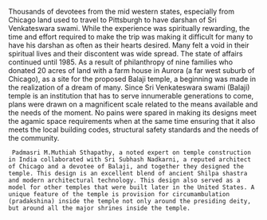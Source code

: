 Thousands of devotees from the mid western states, especially from Chicago land used to travel to Pittsburgh to have darshan of Sri Venkateswara swami. While the experience was spiritually rewarding, the time and effort required to make the trip was making it difficult for many to have his darshan as often as their hearts desired. Many felt a void in their spiritual lives and their discontent was wide spread. The state of affairs continued until 1985. As a result of philanthropy of nine families who donated 20 acres of land with a farm house in Aurora (a far west suburb of Chicago), as a site for the proposed Balaji temple, a beginning was made in the realization of a dream of many. Since Sri Venkateswara swami (Balaji) temple is an institution that has to serve innumerable generations to come, plans were drawn on a magnificent scale related to the means available and the needs of the moment. No pains were spared in making its designs meet the agamic space requirements when at the same time ensuring that it also meets the local building codes, structural safety standards and the needs of the community.

     Padmasri M.Muthiah Sthapathy, a noted expert on temple construction in India collaborated with Sri Subhash Nadkarni, a reputed architect of Chicago and a devotee of Balaji, and together they designed the temple. This design is an excellent blend of ancient Shilpa shastra and modern architectural technology. This design also served as a model for other temples that were built later in the United States. A unique feature of the temple is provision for circumambulation (pradakshina) inside the temple not only around the presiding deity, but around all the major shrines inside the temple.